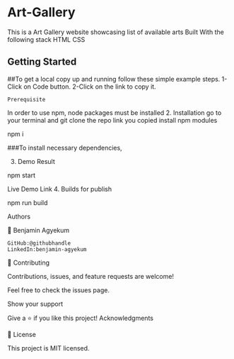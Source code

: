# Art-Gallery
This is a Art Gallery website showcasing list of available arts
Built With the following stack HTML CSS 
## Getting Started

##To get a local copy up and running follow these simple example steps.
1-Click on Code button.
2-Click on the link to copy it.

    Prerequisite

In order to use npm, node packages must be installed 2. Installation go to your terminal and git clone the repo link you copied install npm modules

npm i

###To install necessary dependencies,


3. Demo Result

npm start

Live Demo Link
4. Builds for publish

npm run build

Authors

👤 Benjamin Agyekum

    GitHub:@githubhandle
    LinkedIn:benjamin-agyekum

🤝 Contributing

Contributions, issues, and feature requests are welcome!

Feel free to check the issues page.

Show your support

Give a ⭐️ if you like this project!
Acknowledgments

📝 License

This project is MIT licensed.
